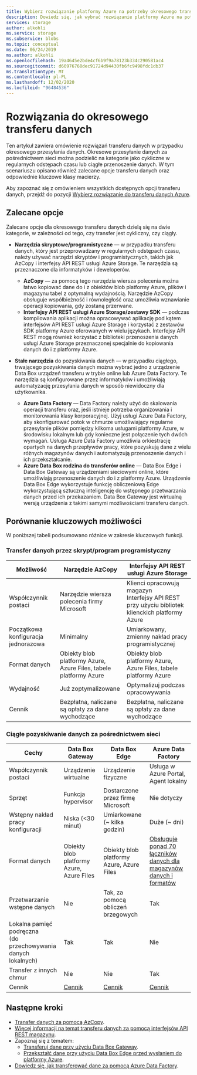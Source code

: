 ```yaml
---
title: Wybierz rozwiązanie platformy Azure na potrzeby okresowego transferu danych | Microsoft Docs
description: Dowiedz się, jak wybrać rozwiązanie platformy Azure na potrzeby transferu danych podczas okresowego przesyłania danych.
services: storage
author: alkohli
ms.service: storage
ms.subservice: blobs
ms.topic: conceptual
ms.date: 06/24/2019
ms.author: alkohli
ms.openlocfilehash: 19a4645e2bde4cf6b9f9a78123b334c290581ac4
ms.sourcegitcommit: d60976768dec91724d94430fb6fc9498fdc1db37
ms.translationtype: MT
ms.contentlocale: pl-PL
ms.lasthandoff: 12/02/2020
ms.locfileid: "96484536"
---
```

# <a name="solutions-for-periodic-data-transfer"></a>Rozwiązania do okresowego transferu danych
 
Ten artykuł zawiera omówienie rozwiązań transferu danych w przypadku okresowego przesyłania danych. Okresowe przesyłanie danych za pośrednictwem sieci można podzielić na kategorie jako cykliczne w regularnych odstępach czasu lub ciągłe przenoszenie danych. W tym scenariuszu opisano również zalecane opcje transferu danych oraz odpowiednie kluczowe klasy macierzy.

Aby zapoznać się z omówieniem wszystkich dostępnych opcji transferu danych, przejdź do pozycji [Wybierz rozwiązanie do transferu danych Azure](storage-choose-data-transfer-solution.md).

## <a name="recommended-options"></a>Zalecane opcje

Zalecane opcje dla okresowego transferu danych dzielą się na dwie kategorie, w zależności od tego, czy transfer jest cykliczny, czy ciągły.

- **Narzędzia skryptowe/programistyczne** — w przypadku transferu danych, który jest przeprowadzany w regularnych odstępach czasu, należy używać narzędzi skryptów i programistycznych, takich jak AzCopy i interfejsy API REST usługi Azure Storage. Te narzędzia są przeznaczone dla informatyków i deweloperów.

    - **AzCopy** — za pomocą tego narzędzia wiersza polecenia można łatwo kopiować dane do i z obiektów blob platformy Azure, plików i magazynu tabel z optymalną wydajnością. Narzędzie AzCopy obsługuje współbieżność i równoległość oraz umożliwia wznawianie operacji kopiowania, gdy zostaną przerwane.
    - **Interfejsy API REST usługi Azure Storage/zestawy SDK** — podczas kompilowania aplikacji można opracowywać aplikację pod kątem interfejsów API REST usługi Azure Storage i korzystać z zestawów SDK platformy Azure oferowanych w wielu językach. Interfejsy API REST mogą również korzystać z biblioteki przenoszenia danych usługi Azure Storage przeznaczonej specjalnie do kopiowania danych do i z platformy Azure.

- **Stałe narzędzia** do pozyskiwania danych — w przypadku ciągłego, trwającego pozyskiwania danych można wybrać jedno z urządzenie Data Box urządzeń transferu w trybie online lub Azure Data Factory. Te narzędzia są konfigurowane przez informatyków i umożliwiają automatyzację przesyłania danych w sposób niewidoczny dla użytkownika.

    - **Azure Data Factory** — Data Factory należy użyć do skalowania operacji transferu oraz, jeśli istnieje potrzeba organizowania i monitorowania klasy korporacyjnej. Użyj usługi Azure Data Factory, aby skonfigurować potok w chmurze umożliwiający regularne przesyłanie plików pomiędzy kilkoma usługami platformy Azure, w środowisku lokalnym lub gdy konieczne jest połączenie tych dwóch wymagań. Usługa Azure Data Factory umożliwia orkiestrację opartych na danych przepływów pracy, które pozyskują dane z wielu różnych magazynów danych i automatyzują przenoszenie danych i ich przekształcanie.
    - **Azure Data Box rodzina do transferów online** — Data Box Edge i Data Box Gateway są urządzeniami sieciowymi online, które umożliwiają przenoszenie danych do i z platformy Azure. Urządzenie Data Box Edge wykorzystuje funkcję obliczeniową Edge wykorzystującą sztuczną inteligencję do wstępnego przetwarzania danych przed ich przekazaniem. Data Box Gateway jest wirtualną wersją urządzenia z takimi samymi możliwościami transferu danych.


## <a name="comparison-of-key-capabilities"></a>Porównanie kluczowych możliwości

W poniższej tabeli podsumowano różnice w zakresie kluczowych funkcji.

### <a name="scriptedprogrammatic-network-data-transfer"></a>Transfer danych przez skrypt/program programistyczny

| Możliwość                  | Narzędzie AzCopy                                 | Interfejsy API REST usługi Azure Storage       |
|-----------------------------|----------------------------------------|-------------------------------|
| Współczynnik postaci                 | Narzędzie wiersza polecenia firmy Microsoft       | Klienci opracowują magazyn <br> Interfejsy API REST przy użyciu bibliotek klienckich platformy Azure |
| Początkowa konfiguracja jednorazowa     | Minimalny                                | Umiarkowany, zmienny nakład pracy programistycznej    |
| Format danych                 | Obiekty blob platformy Azure, Azure Files, tabele platformy Azure | Obiekty blob platformy Azure, Azure Files, tabele platformy Azure   |
| Wydajność                 | Już zoptymalizowane                      | Optymalizuj podczas opracowywania                  |
| Cennik                     | Bezpłatna, naliczane są opłaty za dane wychodzące      | Bezpłatna, naliczane są opłaty za dane wychodzące        |

### <a name="continuous-data-ingestion-over-network"></a>Ciągłe pozyskiwanie danych za pośrednictwem sieci

| Cechy                                       | Data Box Gateway | Data Box Edge   | Azure Data Factory        |
|----------------------------------|-----------------------------------------|--------------------------|---------------------------|
| Współczynnik postaci                                   | Urządzenie wirtualne             | Urządzenie fizyczne          | Usługa w Azure Portal, Agent lokalny                                                            |
| Sprzęt                                      | Funkcja hypervisor            | Dostarczone przez firmę Microsoft    | Nie dotyczy                                                            |
| Wstępny nakład pracy konfiguracji                          | Niska (<30 minut)            | Umiarkowane (~ kilka godzin) | Duże (~ dni)                                                 |
| Format danych                                   | Obiekty blob platformy Azure, Azure Files   | Obiekty blob platformy Azure, Azure Files | [Obsługuje ponad 70 łączników danych dla magazynów danych i formatów](../../data-factory/copy-activity-overview.md#supported-data-stores-and-formats)|
| Przetwarzanie wstępne danych                           | Nie                         | Tak, za pomocą obliczeń brzegowych    | Tak                                                           |
| Lokalna pamięć podręczna<br>(do przechowywania danych lokalnych)    | Tak                        | Tak                      | Nie                                                            |
| Transfer z innych chmur                    | Nie                         | Nie                       | Tak                                                           |
| Cennik                                       | [Cennik](https://azure.microsoft.com/pricing/details/storage/databox/gateway/)                    | [Cennik](https://azure.microsoft.com/pricing/details/storage/databox/edge/)                  | [Cennik](https://azure.microsoft.com/pricing/details/data-factory/)                                                       |

## <a name="next-steps"></a>Następne kroki

- [Transfer danych za pomocą AzCopy](./storage-use-azcopy-v10.md?toc=%2fazure%2fstorage%2ftables%2ftoc.json).
- [Więcej informacji na temat transferu danych za pomocą interfejsów API REST magazynu](/dotnet/api/overview/azure/storage).
- Zapoznaj się z tematem:
    - [Transferuj dane przy użyciu Data Box Gateway](../../databox-online/data-box-gateway-deploy-add-shares.md).
    - [Przekształć dane przy użyciu Data Box Edge przed wysłaniem do platformy Azure](../../databox-online/azure-stack-edge-deploy-configure-compute.md).
- [Dowiedz się, jak transferować dane za pomocą Azure Data Factory](../../data-factory/tutorial-bulk-copy-portal.md).